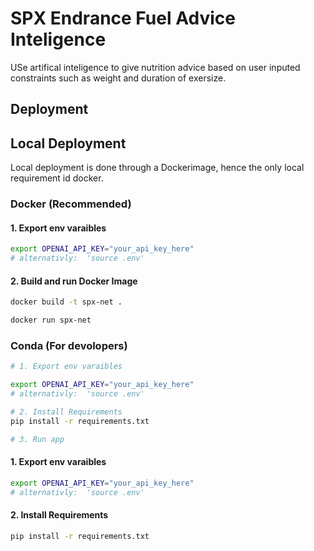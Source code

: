 # SPX Endrance Fuel Advice Inteligence 
USe artifical inteligence to give nutrition advice based on user inputed constraints such as weight and duration of exersize.

## Deployment 

## Local Deployment 
Local deployment is done through a Dockerimage, hence the only local requirement id docker. 

### Docker (Recommended)
#### 1. Export env varaibles 
~~~bash
export OPENAI_API_KEY="your_api_key_here" 
# alternativly:  'source .env'
~~~

#### 2. Build and run Docker Image
~~~bash
docker build -t spx-net .

docker run spx-net
~~~

### Conda (For devolopers)

~~~bash 
# 1. Export env varaibles 

export OPENAI_API_KEY="your_api_key_here" 
# alternativly:  'source .env'

# 2. Install Requirements 
pip install -r requirements.txt

# 3. Run app


~~~

#### 1. Export env varaibles 
~~~bash
export OPENAI_API_KEY="your_api_key_here" 
# alternativly:  'source .env'
~~~

#### 2. Install Requirements 
~~~bash
pip install -r requirements.txt
~~~